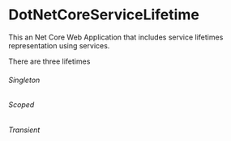 # DotNetCoreServiceLifetime
This an Net Core Web Application that includes service lifetimes representation using services. 

There are three lifetimes

###### Singleton
###### Scoped
###### Transient
